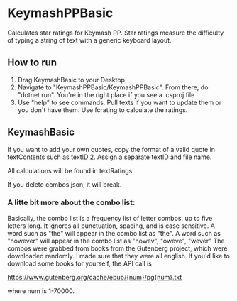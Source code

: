 # KeymashPPBasic
Calculates star ratings for Keymash PP. Star ratings measure the difficulty of typing a string of text with a generic keyboard layout. 

## How to run
1. Drag KeymashBasic to your Desktop
2. Navigate to "KeymashPPBasic/KeymashPPBasic". From there, do "dotnet run". You're in the right place if you see a .csproj file
3. Use "help" to see commands. Pull texts if you want to update them or you don't have them. Use fcrating to calculate the ratings.

## KeymashBasic
If you want to add your own quotes, copy the format of a valid quote in textContents such as textID 2. Assign a separate textID and file name.

All calculations will be found in textRatings.

If you delete combos.json, it will break.

### A litte bit more about the combo list:
Basically, the combo list is a frequency list of letter combos, up to five letters long.  It ignores all punctuation, spacing, and is case sensitive.
A word such as "the" will appear in the combo list as "the".
A word such as "however" will appear in the combo list as "howev", "oweve", "wever"
The combos were grabbed from books from the Gutenberg project, which were downloaded randomly.
I made sure that they were all english. If you'd like to download some books for yourself, the
API call is 

  https://www.gutenberg.org/cache/epub/{num}/pg{num}.txt 
  
where num is 1-70000.
